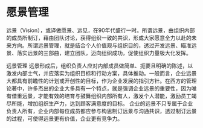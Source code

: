 # 愿景管理

远景（Vision），或译做愿景、远见，在90年代盛行一时。所谓远景，由组织内部的成员所制订，藉由团队讨论，获得组织一致的共识，形成大家愿意全力以赴的未来方向。所谓远景管理，就是结合个人价值观与组织目的，透过开发远景、瞄准远景、落实远景的三部曲，建立团队，迈向组织成功，促使组织力量极大化发挥。

远景管理 远景形成后，组织负责人应对内部成员做简单、扼要且明确的陈述，以激发内部士气，并应落实为组织目标和行动方案，具体推动。一般而言，企业远景大都具有前瞻性的计划或开创性的目标，作为企业发展的指引方针。在西方的管理论著中，许多杰出的企业大多具有一个特点，就是强调企业远景的重要性，因为唯有借重远景，才能有效的培育与鼓舞组织内部所有人，激发个人潜能，激励员工竭尽所能，增加组织生产力，达到顾客满意度的目标。 企业的远景不只专属于企业负责人所有，企业内部每位成员都应参与构思制订远景与沟通共识，透过制订远景的过程，可使得远景更有价值，企业更有竞争力。

